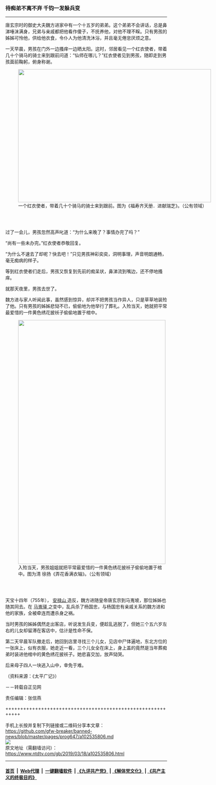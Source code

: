 ### 待痴弟不离不弃 千钧一发躲兵变
------------------------

<div class="post_content" itemprop="articleBody">
 <div class="column">
  <div class="arttop mbottom20">
   <div class="blue16 subtitle mtop10">
    唐玄宗时的御史大夫魏方进家中有一个十五岁的弟弟。这个弟弟不会讲话，总是鼻涕唾沫满身，兄弟与亲戚都把他看作傻子，不抚养他，对他不理不睬。只有男孩的姊姊可怜他，供给他衣食，令仆人为他清洗沐浴，并且毫无倦怠厌烦之意。
   </div>
  </div>
 </div>
 <p>
  一天早晨，男孩在门外一边搔痒一边晒太阳。这时，邻居看见一个红衣使者，带着几十个骑马的骑士来到跟前问道：“仙师在哪儿？”红衣使者见到男孩，随即走到男孩面前鞠躬，俯身称谢。
 </p>
 <figure class="wp-caption aligncenter" id="attachment_11105633" style="width: 601px;">
  <a href="http://i.epochtimes.com/assets/uploads/2010/07/0311-4.jpg">
   <img alt="" class=" wp-image-11105633" height="414" src="http://i.epochtimes.com/assets/uploads/2010/07/0311-4-600x413.jpg" width="601"/>
  </a>
  <br/><figcaption class="wp-caption-text">
   一个红衣使者，带着几十个骑马的骑士来到跟前。图为《福寿齐天册．进献瑞芝》。（公有领域）
  </figcaption><br/>
 </figure><br/>
 <p>
  过了一会儿，男孩忽然高声叱道：“为什么来晚了？事情办完了吗？”
 </p>
 <p>
  “尚有一些未办完。”红衣使者恭敬回复。
 </p>
 <p>
  “为什么不速去了却呢？快去吧！”只见男孩神彩奕奕，洞明事理，声音明朗通畅，毫无痴病的样子。
 </p>
 <p>
  等到红衣使者们走后，男孩又恢复到先前的痴呆状，鼻涕流到嘴边，还不停地搔痒。
 </p>
 <p>
  就那天夜里，男孩去世了。
 </p>
 <p>
  魏方进与家人听闻此事，虽然感到惊异，却并不把男孩当作异人，只是草草地装殓了他。只有男孩的姊姊悲恸不已，偷偷地为他举行了葬礼。入殓当天，她就把平常最爱惜的一件黄色绣花披袄子偷偷地置于棺中。
 </p>
 <figure class="wp-caption aligncenter" id="attachment_11105658" style="width: 459px;">
  <a href="http://i.epochtimes.com/assets/uploads/2010/07/PC2A000107N000000000PAA.jpg">
   <img alt="" class=" wp-image-11105658" height="759" src="http://i.epochtimes.com/assets/uploads/2010/07/PC2A000107N000000000PAA-450x744.jpg" width="459"/>
  </a>
  <br/><figcaption class="wp-caption-text">
   入殓当天，男孩姐姐就把平常最爱惜的一件黄色绣花披袄子偷偷地置于棺中。图为清 徐扬《弄花香满衣轴》。（公有领域）
  </figcaption><br/>
 </figure><br/>
 <p>
  天宝十四年（755年），
  <a href="https://www.ntdtv.com/gb/安禄山.htm">
   安禄山
  </a>
  造反，魏方进随皇帝唐玄宗到马嵬坡，那位姊姊也随其同去。在
  <a href="https://www.ntdtv.com/gb/马嵬驿.htm">
   马嵬驿
  </a>
  之变中，乱兵杀了杨国忠，与杨国忠有亲戚关系的魏方进和他的家族，全被牵连而遭杀身之祸。
 </p>
 <p>
  当时男孩的姊姊偶然走出客店，听说发生兵变，便趁乱逃脱了，但她三个五六岁左右的儿女却留滞在客店中，估计是性命不保。
 </p>
 <p>
  第二天早晨军队撤走后，她回到店里寻找三个儿女，见店中尸体遍地，东北方位的一张床上，似有衣服，她走近一看，三个儿女全在床上，身上盖的竟然是当年葬痴弟时装进他棺中的黄色绣花披袄子。她悲喜交加，放声恸哭。
 </p>
 <p>
  后来母子四人一块逃入山中，幸免于难。
 </p>
 <p>
  （资料来源：《太平广记》）
 </p>
 <p>
  －－转载自正见网
 </p>
 <p>
  责任编辑：张信燕
 </p>
 <div class="single_ad">
 </div>
</div>

+++++++++++++++++++++++++++++++++++++++++++++++++++++++++++<br/><br/>
手机上长按并复制下列链接或二维码分享本文章：<br/>
https://github.com/gfw-breaker/banned-news/blob/master/pages/prog647/a102535806.md <br/>
<a href='https://github.com/gfw-breaker/banned-news/blob/master/pages/prog647/a102535806.md'><img src='https://github.com/gfw-breaker/banned-news/blob/master/pages/prog647/a102535806.md.png'/></a> <br/>
原文地址（需翻墙访问）：https://www.ntdtv.com/gb/2019/03/18/a102535806.html


------------------------
#### [首页](https://github.com/gfw-breaker/banned-news/blob/master/README.md) &nbsp;|&nbsp; [Web代理](https://github.com/labour-camp/helloworld) &nbsp;|&nbsp; [一键翻墙软件](https://github.com/gfw-breaker/nogfw/blob/master/README.md) &nbsp;| [《九评共产党》](https://github.com/gfw-breaker/9ping.md/blob/master/README.md#九评之一评共产党是什么) | [《解体党文化》](https://github.com/gfw-breaker/jtdwh.md/blob/master/README.md) | [《共产主义的终极目的》](https://github.com/gfw-breaker/gczydzjmd.md/blob/master/README.md)

